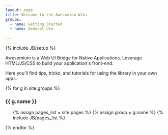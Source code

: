 ```yaml
---
layout: page
title: Welcome to the Awesomium Wiki
groups:
  - name: Getting Started
  - name: General Use
  
---
```

{% include JB/setup %}

Awesomium is a Web UI Bridge for Native Applications. Leverage HTML/JS/CSS to build your application's front-end.

Here you'll find tips, tricks, and tutorials for using the library in your own apps.

{% for g in site.groups %}
### {{ g.name }}
<ul>
  {% assign pages_list = site.pages %}
  {% assign group = g.name %}
  {% include JB/pages_list %}
</ul>
{% endfor %}